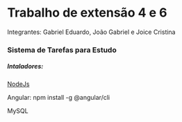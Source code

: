 # Trabalho de extensão 4 e 6
<p>Integrantes: Gabriel Eduardo, João Gabriel e Joice Cristina</p>

<h3>Sistema de Tarefas para Estudo</h3>

<h5>Intaladores:</h5>

<p><a href="https://nodejs.org/en/download/prebuilt-installer">NodeJs</a></p>
<p>Angular: npm install -g @angular/cli</p>
<p><a>MySQL</a></p>
